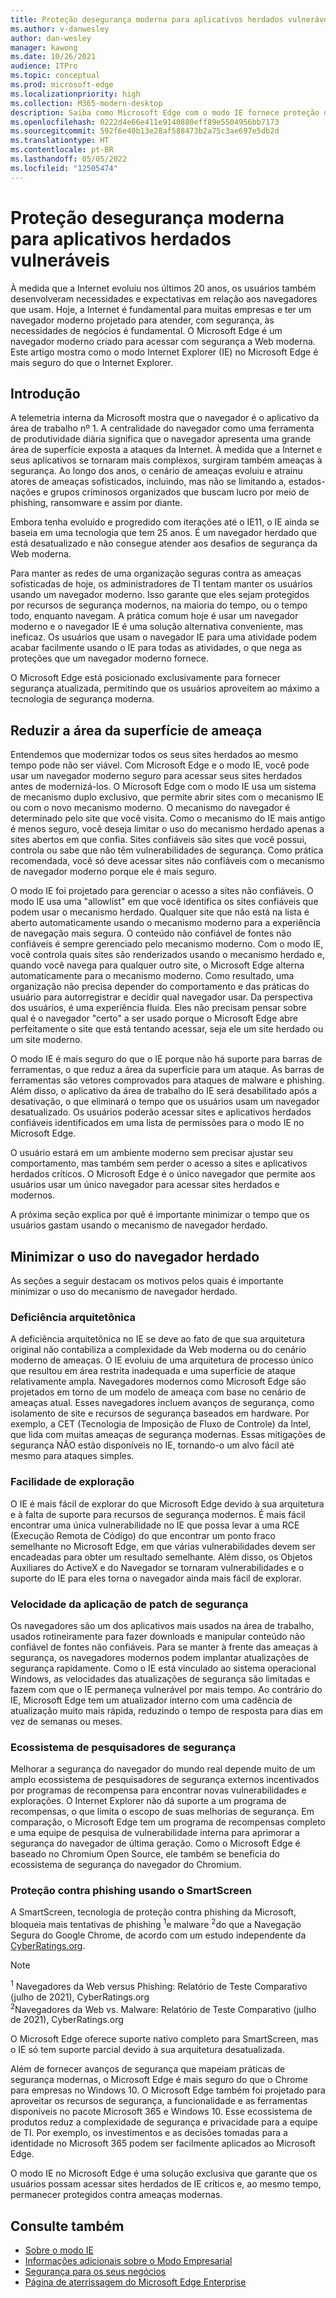```yaml
---
title: Proteção desegurança moderna para aplicativos herdados vulneráveis
ms.author: v-danwesley
author: dan-wesley
manager: kawong
ms.date: 10/26/2021
audience: ITPro
ms.topic: conceptual
ms.prod: microsoft-edge
ms.localizationpriority: high
ms.collection: M365-modern-desktop
description: Saiba como Microsoft Edge com o modo IE fornece proteção de segurança moderna para aplicativos herdados vulneráveis.
ms.openlocfilehash: 0222d4e66e411e9140880eff89e5504956bb7173
ms.sourcegitcommit: 592f6e40b13e28af588473b2a75c3ae697e5db2d
ms.translationtype: HT
ms.contentlocale: pt-BR
ms.lasthandoff: 05/05/2022
ms.locfileid: "12505474"
---
```

# <a name="modern-security-protection-for-vulnerable-legacy-apps"></a>Proteção desegurança moderna para aplicativos herdados vulneráveis

À medida que a Internet evoluiu nos últimos 20 anos, os usuários também desenvolveram necessidades e expectativas em relação aos navegadores que usam. Hoje, a Internet é fundamental para muitas empresas e ter um navegador moderno projetado para atender, com segurança, às necessidades de negócios é fundamental. O Microsoft Edge é um navegador moderno criado para acessar com segurança a Web moderna. Este artigo mostra como o modo Internet Explorer (IE) no Microsoft Edge é mais seguro do que o Internet Explorer.

## <a name="introduction"></a>Introdução

A telemetria interna da Microsoft mostra que o navegador é o aplicativo da área de trabalho nº 1. A centralidade do navegador como uma ferramenta de produtividade diária significa que o navegador apresenta uma grande área de superfície exposta a ataques da Internet. À medida que a Internet e seus aplicativos se tornaram mais complexos, surgiram também ameaças à segurança. Ao longo dos anos, o cenário de ameaças evoluiu e atrainu atores de ameaças sofisticados, incluindo, mas não se limitando a, estados-nações e grupos criminosos organizados que buscam lucro por meio de phishing, ransomware e assim por diante.

Embora tenha evoluído e progredido com iterações até o IE11, o IE ainda se baseia em uma tecnologia que tem 25 anos. É um navegador herdado que está desatualizado e não consegue atender aos desafios de segurança da Web moderna.

Para manter as redes de uma organização seguras contra as ameaças sofisticadas de hoje, os administradores de TI tentam manter os usuários usando um navegador moderno. Isso garante que eles sejam protegidos por recursos de segurança modernos, na maioria do tempo, ou o tempo todo, enquanto navegam.
A prática comum hoje é usar um navegador moderno e o navegador IE é uma solução alternativa conveniente, mas ineficaz. Os usuários que usam o navegador IE para uma atividade podem acabar facilmente usando o IE para todas as atividades, o que nega as proteções que um navegador moderno fornece.

O Microsoft Edge está posicionado exclusivamente para fornecer segurança atualizada, permitindo que os usuários aproveitem ao máximo a tecnologia de segurança moderna.

## <a name="reduce-threat-surface-area"></a>Reduzir a área da superfície de ameaça

Entendemos que modernizar todos os seus sites herdados ao mesmo tempo pode não ser viável. Com Microsoft Edge e o modo IE, você pode usar um navegador moderno seguro para acessar seus sites herdados antes de modernizá-los. O Microsoft Edge com o modo IE usa um sistema de mecanismo duplo exclusivo, que permite abrir sites com o mecanismo IE ou com o novo mecanismo moderno. O mecanismo do navegador é determinado pelo site que você visita. Como o mecanismo do IE mais antigo é menos seguro, você deseja limitar o uso do mecanismo herdado apenas a sites abertos em que confia. Sites confiáveis são sites que você possui, controla ou sabe que não têm vulnerabilidades de segurança. Como prática recomendada, você só deve acessar sites não confiáveis com o mecanismo de navegador moderno porque ele é mais seguro.

O modo IE foi projetado para gerenciar o acesso a sites não confiáveis. O modo IE usa uma "allowlist" em que você identifica os sites confiáveis que podem usar o mecanismo herdado. Qualquer site que não está na lista é aberto automaticamente usando o mecanismo moderno para a experiência de navegação mais segura. O conteúdo não confiável de fontes não confiáveis é sempre gerenciado pelo mecanismo moderno. Com o modo IE, você controla quais sites são renderizados usando o mecanismo herdado e, quando você navega para qualquer outro site, o Microsoft Edge alterna automaticamente para o mecanismo moderno. Como resultado, uma organização não precisa depender do comportamento e das práticas do usuário para autorregistrar e decidir qual navegador usar. Da perspectiva dos usuários, é uma experiência fluida. Eles não precisam pensar sobre qual é o navegador "certo" a ser usado porque o Microsoft Edge abre perfeitamente o site que está tentando acessar, seja ele um site herdado ou um site moderno.

O modo IE é mais seguro do que o IE porque não há suporte para barras de ferramentas, o que reduz a área da superfície para um ataque. As barras de ferramentas são vetores comprovados para ataques de malware e phishing. Além disso, o aplicativo da área de trabalho do IE será desabilitado após a desativação, o que eliminará o tempo que os usuários usam um navegador desatualizado. Os usuários poderão acessar sites e aplicativos herdados confiáveis identificados em uma lista de permissões para o modo IE no Microsoft Edge.

O usuário estará em um ambiente moderno sem precisar ajustar seu comportamento, mas também sem perder o acesso a sites e aplicativos herdados críticos. O Microsoft Edge é o único navegador que permite aos usuários usar um único navegador para acessar sites herdados e modernos.  

A próxima seção explica por quê é importante minimizar o tempo que os usuários gastam usando o mecanismo de navegador herdado.

## <a name="minimize-legacy-browser-use"></a>Minimizar o uso do navegador herdado

As seções a seguir destacam os motivos pelos quais é importante minimizar o uso do mecanismo de navegador herdado.

### <a name="architectural-deficiency"></a>Deficiência arquitetônica

A deficiência arquitetônica no IE se deve ao fato de que sua arquitetura original não contabiliza a complexidade da Web moderna ou do cenário moderno de ameaças. O IE evoluiu de uma arquitetura de processo único que resultou em área restrita inadequada e uma superfície de ataque relativamente ampla. Navegadores modernos como Microsoft Edge são projetados em torno de um modelo de ameaça com base no cenário de ameaças atual. Esses navegadores incluem avanços de segurança, como isolamento de site e recursos de segurança baseados em hardware. Por exemplo, a CET (Tecnologia de Imposição de Fluxo de Controle) da Intel, que lida com muitas ameaças de segurança modernas. Essas mitigações de segurança NÃO estão disponíveis no IE, tornando-o um alvo fácil até mesmo para ataques simples.

### <a name="ease-of-exploitation"></a>Facilidade de exploração

O IE é mais fácil de explorar do que Microsoft Edge devido à sua arquitetura e à falta de suporte para recursos de segurança modernos. É mais fácil encontrar uma única vulnerabilidade no IE que possa levar a uma RCE (Execução Remota de Código) do que encontrar um ponto fraco semelhante no Microsoft Edge, em que várias vulnerabilidades devem ser encadeadas para obter um resultado semelhante. Além disso, os Objetos Auxiliares do ActiveX e do Navegador se tornaram vulnerabilidades e o suporte do IE para eles torna o navegador ainda mais fácil de explorar.  

### <a name="speed-of-security-patching"></a>Velocidade da aplicação de patch de segurança

Os navegadores são um dos aplicativos mais usados na área de trabalho, usados rotineiramente para fazer downloads e manipular conteúdo não confiável de fontes não confiáveis. Para se manter à frente das ameaças à segurança, os navegadores modernos podem implantar atualizações de segurança rapidamente. Como o IE está vinculado ao sistema operacional Windows, as velocidades das atualizações de segurança são limitadas e fazem com que o IE permaneça vulnerável por mais tempo. Ao contrário do IE, Microsoft Edge tem um atualizador interno com uma cadência de atualização muito mais rápida, reduzindo o tempo de resposta para dias em vez de semanas ou meses.

### <a name="security-researcher-ecosystem"></a>Ecossistema de pesquisadores de segurança

Melhorar a segurança do navegador do mundo real depende muito de um amplo ecossistema de pesquisadores de segurança externos incentivados por programas de recompensa para encontrar novas vulnerabilidades e explorações. O Internet Explorer não dá suporte a um programa de recompensas, o que limita o escopo de suas melhorias de segurança. Em comparação, o Microsoft Edge tem um programa de recompensas completo e uma equipe de pesquisa de vulnerabilidade interna para aprimorar a segurança do navegador de última geração. Como o Microsoft Edge é baseado no Chromium Open Source, ele também se beneficia do ecossistema de segurança do navegador do Chromium.

### <a name="phishing-protection-using-smartscreen"></a>Proteção contra phishing usando o SmartScreen

A SmartScreen, tecnologia de proteção contra phishing da Microsoft, bloqueia mais tentativas de phishing <sup>1</sup>e malware <sup>2</sup>do que a Navegação Segura do Google Chrome,  de acordo com um estudo independente da [CyberRatings.org](https://www.cyberratings.org/).

> [!NOTE]
> <sup>1</sup> Navegadores da Web versus Phishing: Relatório de Teste Comparativo (julho de 2021), CyberRatings.org<br>
> <sup>2</sup>Navegadores da Web vs. Malware: Relatório de Teste Comparativo (julho de 2021), CyberRatings.org

O Microsoft Edge oferece suporte nativo completo para SmartScreen, mas o IE só tem suporte parcial devido à sua arquitetura desatualizada.

Além de fornecer avanços de segurança que mapeiam práticas de segurança modernas, o Microsoft Edge é mais seguro do que o Chrome para empresas no Windows 10. O Microsoft Edge também foi projetado para aproveitar os recursos de segurança, a funcionalidade e as ferramentas disponíveis no pacote Microsoft 365 e Windows 10. Esse ecossistema de produtos reduz a complexidade de segurança e privacidade para a equipe de TI. Por exemplo, os investimentos e as decisões tomadas para a identidade no Microsoft 365 podem ser facilmente aplicados ao Microsoft Edge.

O modo IE no Microsoft Edge é uma solução exclusiva que garante que os usuários possam acessar sites herdados de IE críticos e, ao mesmo tempo, permanecer protegidos contra ameaças modernas.

## <a name="see-also"></a>Consulte também

- [Sobre o modo IE](./edge-ie-mode.md)
- [Informações adicionais sobre o Modo Empresarial](/internet-explorer/ie11-deploy-guide/enterprise-mode-overview-for-ie11)
- [Segurança para os seus negócios](./ms-edge-security-for-business.md)
- [Página de aterrissagem do Microsoft Edge Enterprise](https://aka.ms/EdgeEnterprise)
